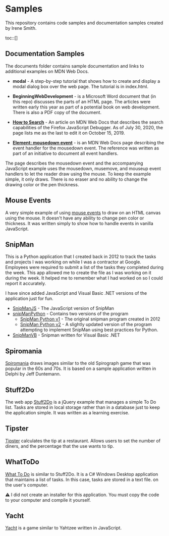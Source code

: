 # Samples

This repository contains code samples and documentation samples
created by Irene Smith.

toc::[]

## Documentation Samples

The documents folder contains sample documentation and links to additional examples
on MDN Web Docs.

- **modal** - A step-by-step tutorial that shows how to create and display
  a modal dialog box over the web page. The tutorial is in index.html.

- **BeginningWebDevelopment** - is a Microsoft Word document that (in this
  repo) discusses the parts of an HTML page. The articles were written early
  this year as part of a potential book on web development. There is also a PDF
  copy of the document.

- **[How to Search](https://wiki.developer.mozilla.org/en-US/docs/Tools/Debugger/How_to/Search)** - An article on MDN Web Docs that describes the search capabilities of the Firefox JavaScript Debugger. As of July 30, 2020, the page lists me as the last to edit it on October 15, 2019.

- **[Element: mousedown event](https://developer.mozilla.org/en-US/docs/Web/API/Element/mousedown_event)** - is an MDN Web Docs page describing the event handler for the mousedown event. The reference was written as part of an initiative to document all event handlers.

The page describes the mousedown event and the accompanying JavaScript example
uses the mousedown, musemove, and mouseup event handlers to let the reader draw
using the mouse. To keep the example simple, it only draws. There is no eraser
and no ability to change the drawing color or the pen thickness.

## Mouse Events

A very simple example of using [mouse events](mouse_event/) to draw on an HTML
canvas using the mouse. It doesn't have any ability to change pen color or
thickness. It was written simply to show how to handle events in vanilla
JavaScript.

## SnipMan

This is a Python application that I created back in 2012 to track the tasks and
projects I was working on while I was a contractor at Google. Employees were
required to submit a list of the tasks they completed during the week. This app
allowed me to create the file as I was working on it during the week. It helped
me to remember what I had worked on so I could report it accurately.

I have since added JavaScript and Visual Basic .NET versions of the application
just for fun.

- [SnipManJS](snipman/SnipManJS) - The JavaScript version of SnipMan
- [snipManPython](snipman/SnipManPython) - Contains two versions of the program
  - [SnipMan Python v1](snipman/SnipManPython/snipManv1) - The original snipman
    program created in 2012
  - [SnipMan Python v2](snipman/SnipManPython/snipManv2) - A slightly updated
    version of the program attempting
    to implement SnipMan using best practices for Python.
- [SnipManVB](snipman/SnipManVB) - Snipman written for Visual Basic .NET

## Spiromania

[Spiromania](spiromania/) draws images similar to the old Spirograph game that was popular in the 60s and
70s. It is based on a sample application written in Delphi by Jeff Duntemann.

## Stuff2Do

The web app [Stuff2Do](stuff2do/) is a jQuery example that manages a simple To Do list. Tasks
are stored in local storage rather than in a database just to keep the
application simple. It was written as a learning exercise.

## Tipster

[Tipster](tipster/) calculates the tip at a restaurant. Allows users to set the number of diners, and
the percentage that the use wants to tip.

## WhatToDo

[What To Do](WhatToDo/) is similar to Stuff2Do. It is a C# Windows Desktop application that
maintains a list of tasks. In this case, tasks are stored in a text file. on
the user's computer.

⚠️ I did not create an installer for this application. You must copy the code
to your computer and compile it yourself.

## Yacht

[Yacht](yacht/) is a game similar to Yahtzee written in JavaScript.
